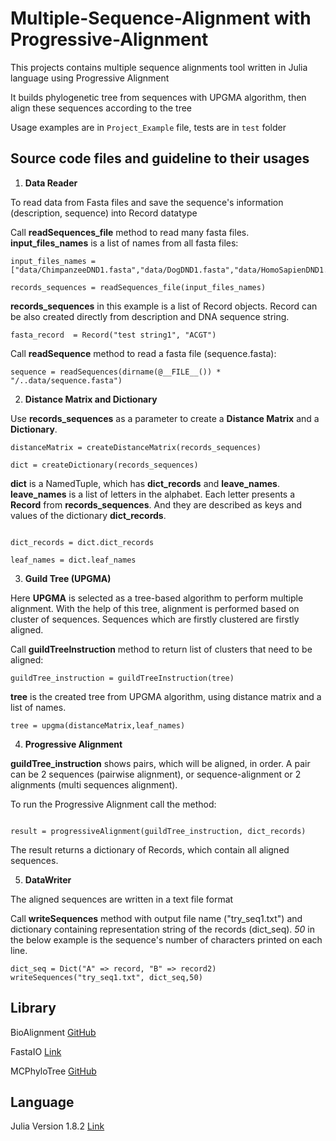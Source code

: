 # Multiple-Sequence-Alignment with Progressive-Alignment
This projects contains multiple sequence alignments tool written in Julia language using Progressive Alignment 

It builds phylogenetic tree from sequences with UPGMA algorithm, then align these sequences according to the tree

Usage examples are in ```Project_Example``` file, tests are in ```test``` folder

## Source code files and guideline to their usages

1. **Data Reader** 

To read data from Fasta files and save the sequence's information (description, sequence)  into Record datatype 

Call **readSequences_file** method to read many fasta files. **input_files_names** is a list of names from all fasta files: 

```
input_files_names = ["data/ChimpanzeeDND1.fasta","data/DogDND1.fasta","data/HomoSapienDND1.fasta","data/MouseDND1.fasta"] 

records_sequences = readSequences_file(input_files_names) 
 ```

**records_sequences** in this example is a list of Record objects. Record can be also created directly from description and DNA sequence string. 

```
fasta_record  = Record("test string1", "ACGT") 

```

Call **readSequence** method to read a fasta file (sequence.fasta): 


```
sequence = readSequences(dirname(@__FILE__()) * "/..data/sequence.fasta") 

```

2. **Distance Matrix and Dictionary** 

Use **records_sequences** as a parameter to create a **Distance Matrix** and a **Dictionary**. 


```
distanceMatrix = createDistanceMatrix(records_sequences) 

dict = createDictionary(records_sequences) 

```

**dict** is a NamedTuple, which has **dict_records** and **leave_names**. **leave_names** is a list of letters in the alphabet. Each letter presents a **Record** from **records_sequences**. And they are described as keys and values of the dictionary **dict_records**. 

```

dict_records = dict.dict_records 

leaf_names = dict.leaf_names 

```
3. **Guild Tree (UPGMA)**

Here **UPGMA** is selected as a tree-based algorithm to perform multiple alignment. With the help of this tree, alignment is performed based on cluster of sequences. Sequences which are firstly clustered are firstly aligned. 

Call **guildTreeInstruction** method to return list of clusters that need to be aligned: 

```
guildTree_instruction = guildTreeInstruction(tree)
```

**tree** is the created tree from UPGMA algorithm, using distance matrix and a list of names. 

```
tree = upgma(distanceMatrix,leaf_names)
```
4. **Progressive Alignment**

**guildTree_instruction** shows pairs, which will be aligned, in order. A pair can be 2 sequences (pairwise alignment), or sequence-alignment or 2 alignments (multi sequences alignment).  

To run the Progressive Alignment call the method: 
```

result = progressiveAlignment(guildTree_instruction, dict_records) 
```

The result returns a dictionary of Records, which contain all aligned sequences. 

5. **DataWriter**

The aligned sequences are written in a text file format 

Call **writeSequences** method with output file name ("try_seq1.txt") and dictionary containing representation string of the records (dict_seq). *50* in the below example is the sequence's number of characters printed on each line. 

```
dict_seq = Dict("A" => record, "B" => record2) 
writeSequences("try_seq1.txt", dict_seq,50) 
```

## Library

BioAlignment [GitHub](https://github.com/BioJulia/BioAlignments.jl.git)

FastaIO [Link](https://docs.juliahub.com/FastaIO/i12XQ/1.0.0/)

MCPhyloTree [GitHub](https://github.com/erathorn/MCPhyloTree.jl.git)

## Language

Julia Version 1.8.2 [Link](https://julialang.org/downloads/)


